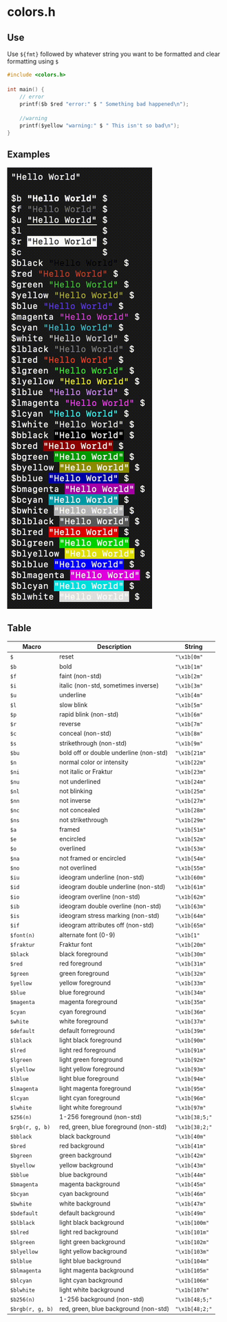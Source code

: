 # colors.h

## Use

Use `${fmt}` followed by whatever string you want to be formatted and clear formatting using `$`

```c
#include <colors.h>

int main() {
    // error
    printf($b $red "error:" $ " Something bad happened\n");

    //warning
    printf($yellow "warning:" $ " This isn't so bad\n");
}
```

## Examples

![](./assets/example.gif)

## Table

| Macro | Description | String |
| - | - | - |
| `$` | reset | `"\x1b[0m"` |
| `$b` | bold | `"\x1b[1m"` |
| `$f` | faint (non-std) | `"\x1b[2m"` |
| `$i` | italic (non-std, sometimes inverse) | `"\x1b[3m"` |
| `$u` | underline | `"\x1b[4m"` |
| `$l` | slow blink | `"\x1b[5m"` |
| `$p` | rapid blink (non-std) | `"\x1b[6m"` |
| `$r` | reverse | `"\x1b[7m"` |
| `$c` | conceal (non-std) | `"\x1b[8m"` |
| `$s` | strikethrough (non-std) | `"\x1b[9m"` |
| `$bu` | bold off or double underline (non-std) | `"\x1b[21m"` |
| `$n` | normal color or intensity | `"\x1b[22m"` |
| `$ni` | not italic or Fraktur | `"\x1b[23m"` |
| `$nu` | not underlined | `"\x1b[24m"` |
| `$nl` | not blinking | `"\x1b[25m"` |
| `$nn` | not inverse | `"\x1b[27m"` |
| `$nc` | not concealed | `"\x1b[28m"` |
| `$ns` | not strikethrough | `"\x1b[29m"` |
| `$a` | framed | `"\x1b[51m"` |
| `$e` | encircled | `"\x1b[52m"` |
| `$o` | overlined | `"\x1b[53m"` |
| `$na` | not framed or encircled | `"\x1b[54m"` |
| `$no` | not overlined | `"\x1b[55m"` |
| `$iu` | ideogram underline (non-std) | `"\x1b[60m"` |
| `$id` | ideogram double underline (non-std) | `"\x1b[61m"` |
| `$io` | ideogram overline (non-std) | `"\x1b[62m"` |
| `$ib` | ideogram double overline (non-std) | `"\x1b[63m"` |
| `$is` | ideogram stress marking (non-std) | `"\x1b[64m"` |
| `$if` | ideogram attributes off (non-std) | `"\x1b[65m"` |
| `$font(n)` | alternate font (0-9) | `"\x1b[1"` |
| `$fraktur` | Fraktur font | `"\x1b[20m"` |
| `$black` | black foreground | `"\x1b[30m"` |
| `$red` | red foreground | `"\x1b[31m"` |
| `$green` | green foreground | `"\x1b[32m"` |
| `$yellow` | yellow foreground | `"\x1b[33m"` |
| `$blue` | blue foreground | `"\x1b[34m"` |
| `$magenta` | magenta foreground | `"\x1b[35m"` |
| `$cyan` | cyan foreground | `"\x1b[36m"` |
| `$white` | white foreground | `"\x1b[37m"` |
| `$default` | default forreground | `"\x1b[39m"` |
| `$lblack` | light black foreground | `"\x1b[90m"` |
| `$lred` | light red foreground | `"\x1b[91m"` |
| `$lgreen` | light green foreground | `"\x1b[92m"` |
| `$lyellow` | light yellow foreground | `"\x1b[93m"` |
| `$lblue` | light blue foreground | `"\x1b[94m"` |
| `$lmagenta` | light magenta foreground | `"\x1b[95m"` |
| `$lcyan` | light cyan foreground | `"\x1b[96m"` |
| `$lwhite` | light white foreground | `"\x1b[97m"` |
| `$256(n)` | 1-256 foreground (non-std) | `"\x1b[38;5;"` |
| `$rgb(r, g, b)` | red, green, blue foreground (non-std) | `"\x1b[38;2;"` |
| `$bblack` | black background | `"\x1b[40m"` |
| `$bred` | red background | `"\x1b[41m"` |
| `$bgreen` | green background | `"\x1b[42m"` |
| `$byellow` | yellow background | `"\x1b[43m"` |
| `$bblue` | blue background | `"\x1b[44m"` |
| `$bmagenta` | magenta background | `"\x1b[45m"` |
| `$bcyan` | cyan background | `"\x1b[46m"` |
| `$bwhite` | white background | `"\x1b[47m"` |
| `$bdefault` | default background | `"\x1b[49m"` |
| `$blblack` | light black background | `"\x1b[100m"` |
| `$blred` | light red background | `"\x1b[101m"` |
| `$blgreen` | light green background | `"\x1b[102m"` |
| `$blyellow` | light yellow background | `"\x1b[103m"` |
| `$blblue` | light blue background | `"\x1b[104m"` |
| `$blmagenta` | light magenta background | `"\x1b[105m"` |
| `$blcyan` | light cyan background | `"\x1b[106m"` |
| `$blwhite` | light white background | `"\x1b[107m"` |
| `$b256(n)` | 1-256 background (non-std) | `"\x1b[48;5;"` |
| `$brgb(r, g, b)` | red, green, blue background (non-std) | `"\x1b[48;2;"` |
